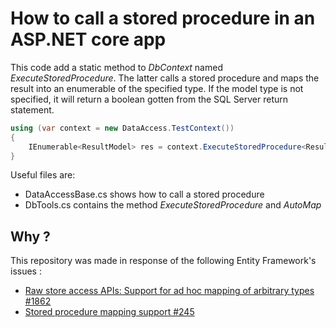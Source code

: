 # How to call a stored procedure in an ASP.NET core app

This code add a static method to *DbContext* named *ExecuteStoredProcedure*.
The latter calls a stored procedure and maps the result into an enumerable of
the specified type. If the model type is not specified, it will return a
boolean gotten from the SQL Server return statement.

```csharp
using (var context = new DataAccess.TestContext())
{
    IEnumerable<ResultModel> res = context.ExecuteStoredProcedure<ResultModel>("[dbo].[StoredProcedureName]", ("param_name", value));
}
```

Useful files are:
- DataAccessBase.cs shows how to call a stored procedure
- DbTools.cs contains the method *ExecuteStoredProcedure* and *AutoMap*

## Why ?

This repository was made in response of the following Entity Framework's issues : 
- [Raw store access APIs: Support for ad hoc mapping of arbitrary types #1862](https://github.com/aspnet/EntityFramework/issues/1862)
- [Stored procedure mapping support #245](https://github.com/aspnet/EntityFramework/issues/245)

